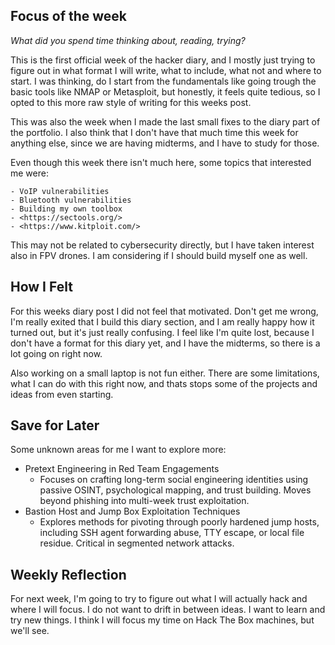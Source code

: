 <!--- metadata

title: Still trying to find the right format for the diary
date: 2025-04-25
slug: 002
id: 002
week:  Week 18
summary: This is the first official week of the hacker diary, and I mostly just trying to figure out in what format I will write, what to include, what not and where to start. Still little bit lost at the moment.
tags: [ "Getting Started" ]

--->

## Focus of the week

*What did you spend time thinking about, reading, trying?*

This is the first official week of the hacker diary, and I mostly just trying to figure out in what format I will write, what to include, what not and where to start. I was thinking, do I start from the fundamentals like going trough the basic tools like NMAP or Metasploit, but honestly, it feels quite tedious, so I opted to this more raw style of writing for this weeks post.

This was also the week when I made the last small fixes to the diary part of the portfolio. I also think that I don't have that much time this week for anything else, since we are having midterms, and I have to study for those.

Even though this week there isn't much here, some topics that interested me were:

    - VoIP vulnerabilities
    - Bluetooth vulnerabilities
    - Building my own toolbox
    - <https://sectools.org/>
    - <https://www.kitploit.com/>

This may not be related to cybersecurity directly, but I have taken interest also in FPV drones. I am considering if I should build myself one as well.

## How I Felt

For this weeks diary post I did not feel that motivated. Don't get me wrong, I'm really exited that I build this diary section, and I am really happy how it turned out, but it's just really confusing. I feel like I'm quite lost, because I don't have a format for this diary yet, and I have the midterms, so there is a lot going on right now.

Also working on a small laptop is not fun either. There are some limitations, what I can do with this right now, and thats stops some of the projects and ideas from even starting.

## Save for Later

Some unknown areas for me I want to explore more:

- Pretext Engineering in Red Team Engagements
    - Focuses on crafting long-term social engineering identities using passive OSINT, psychological mapping, and trust building. Moves beyond phishing into multi-week trust exploitation.
- Bastion Host and Jump Box Exploitation Techniques
    - Explores methods for pivoting through poorly hardened jump hosts, including SSH agent forwarding abuse, TTY escape, or local file residue. Critical in segmented network attacks.

## Weekly Reflection

For next week, I'm going to try to figure out what I will actually hack and where I will focus. I do not want to drift in between ideas. I want to learn and try new things. I think I will focus my time on Hack The Box machines, but we'll see.
